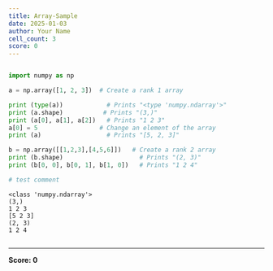 ```yaml
---
title: Array-Sample
date: 2025-01-03
author: Your Name
cell_count: 3
score: 0
---
```


```python

```


```python
import numpy as np

a = np.array([1, 2, 3])  # Create a rank 1 array

print (type(a))            # Prints "<type 'numpy.ndarray'>"
print (a.shape)           # Prints "(3,)"
print (a[0], a[1], a[2])   # Prints "1 2 3"
a[0] = 5                 # Change an element of the array
print (a)                  # Prints "[5, 2, 3]"

b = np.array([[1,2,3],[4,5,6]])   # Create a rank 2 array
print (b.shape)                     # Prints "(2, 3)"
print (b[0, 0], b[0, 1], b[1, 0])   # Prints "1 2 4"

# test comment
```

    <class 'numpy.ndarray'>
    (3,)
    1 2 3
    [5 2 3]
    (2, 3)
    1 2 4



```python

```


---
**Score: 0**